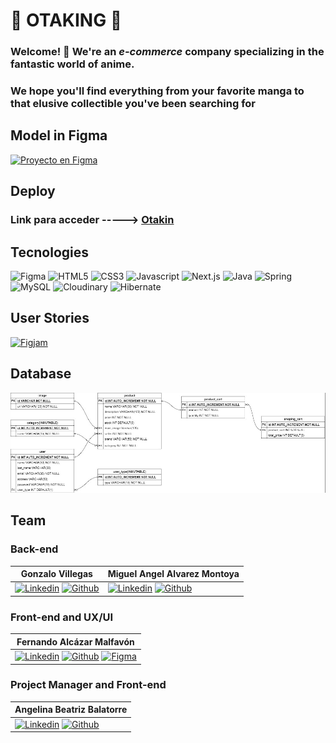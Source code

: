 # 👑 OTAKING 👑

### Welcome! 👋 We're an _e-commerce_ company specializing in the fantastic world of anime.

### We hope you'll find everything from your favorite manga to that elusive collectible you've been searching for

## Model in Figma
[![Proyecto en Figma](https://img.shields.io/badge/Figma-F24E1E?style=for-the-badge&logo=figma&logoColor=white)](https://www.figma.com/file/3hUzfIla59u6r9suZ2KASZ/c16-44-n-java?type=design&node-id=0-1&mode=design&t=JnnGUxnLCdTHAPAt-0)
## Deploy
### Link para acceder -----> [Otakin](https://otaking.vercel.app/)
## Tecnologies
![Figma](https://img.shields.io/badge/Figma-F24E1E?style=for-the-badge&logo=figma&logoColor=white) ![HTML5](https://img.shields.io/badge/HTML5-E34F26?style=for-the-badge&logo=html5&logoColor=white) ![CSS3](https://img.shields.io/badge/CSS3-1572B6?style=for-the-badge&logo=css3&logoColor=white) ![Javascript](https://img.shields.io/badge/JavaScript-323330?style=for-the-badge&logo=javascript&logoColor=F7DF1E) ![Next.js](https://img.shields.io/badge/next%20js-000000?style=for-the-badge&logo=nextdotjs&logoColor=white) ![Java](https://img.shields.io/badge/java-%23ED8B00.svg?style=for-the-badge&logo=openjdk&logoColor=white) ![Spring](https://img.shields.io/badge/Spring-6DB33F?style=for-the-badge&logo=spring&logoColor=white) ![MySQL](https://img.shields.io/badge/MySQL-005C84?style=for-the-badge&logo=mysql&logoColor=white) ![Cloudinary](https://img.shields.io/badge/Cloudinary-3448C5?style=for-the-badge&logo=Cloudinary&logoColor=white) ![Hibernate](https://img.shields.io/badge/Hibernate-59666C?style=for-the-badge&logo=Hibernate&logoColor=white)
## User Stories
[![Figjam](https://img.shields.io/badge/Figma-F24E1E?style=for-the-badge&logo=figma&logoColor=white)](https://www.figma.com/file/MMtkP1f7Bi95drftBHJ2PP/c16-44-n-java-impact-map?type=whiteboard&node-id=0%3A1&t=zOXWBRLqi4Hvo8gZ-1)

## Database
![base de datos, modelo entidad-relacion](/erm.jpg)


## Team

### Back-end


  
| Gonzalo Villegas | Miguel Angel Alvarez Montoya |
|------------------|------------------|
| [![Linkedin](https://img.shields.io/badge/LinkedIn-0077B5?style=for-the-badge&logo=linkedin&logoColor=white)](https://www.linkedin.com/in/govil-web/) [![Github](https://img.shields.io/badge/GitHub-100000?style=for-the-badge&logo=github&logoColor=white)](https://github.com/Govil-web) | [![Linkedin](https://img.shields.io/badge/LinkedIn-0077B5?style=for-the-badge&logo=linkedin&logoColor=white)](https://www.linkedin.com/in/mgl-dev/)  [![Github](https://img.shields.io/badge/GitHub-100000?style=for-the-badge&logo=github&logoColor=white)](https://github.com/Mgll3) |




### Front-end and UX/UI


  
| Fernando Alcázar Malfavón |
|------------------|
| [![Linkedin](https://img.shields.io/badge/LinkedIn-0077B5?style=for-the-badge&logo=linkedin&logoColor=white)](https://www.linkedin.com/in/fernando-alc%C3%A1zar-malfav%C3%B3n-44b536262/) [![Github](https://img.shields.io/badge/GitHub-100000?style=for-the-badge&logo=github&logoColor=white)](https://github.com/Wlfernando) [![Figma](https://img.shields.io/badge/Figma-F24E1E?style=for-the-badge&logo=figma&logoColor=white)](https://www.figma.com/files/user/1226944014163296312?fuid=1113256141133222267)|


### Project Manager and Front-end


  
| Angelina Beatriz Balatorre |
|------------------|
| [![Linkedin](https://img.shields.io/badge/LinkedIn-0077B5?style=for-the-badge&logo=linkedin&logoColor=white)](https://www.linkedin.com/in/angelina-balatorre/) [![Github](https://img.shields.io/badge/GitHub-100000?style=for-the-badge&logo=github&logoColor=white)](https://github.com/Angelina-Bb) |

